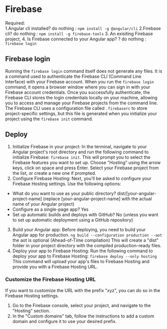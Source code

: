 # Firebase
Required:\
1.Angular cli installed? do nothing : `npm install -g @angular/cli`
2.Firebase cli? do nothing : `npm install -g firebase-tools`
3. An exisiting Firebase project, 
4. Is Firebase connected to your Angular app? ? do nothing : `firebase login`


## Firebase login
Running the `firebase login` command itself does not generate any files. It is a command used to authenticate the Firebase CLI (Command Line Interface) with your Firebase account.
When you run the `firebase login` command, it opens a browser window where you can sign in with your Firebase account credentials. 
Once you successfully authenticate, the Firebase CLI stores the login credentials locally on your machine, allowing you to access and manage your Firebase projects from the command line.
The Firebase CLI uses a configuration file called `.firebaserc` to store project-specific settings, but this file is generated when you initialize your project using the `firebase init` command.

## Deploy
1. Initialize Firebase in your project: In the terminal, navigate to your Angular project's root directory and run the following command to initialize Firebase:
`firebase init`. This will prompt you to select the Firebase features you want to set up. Choose "Hosting" using the arrow keys, click on space and press Enter. 
Select your Firebase project from the list, or create a new one if prompted.
2.  Configure Firebase Hosting: Next, you'll be asked to configure your Firebase Hosting settings. Use the following options:
+ What do you want to use as your public directory? dist/[your-angular-project-name] (replace [your-angular-project-name] with the actual name of your Angular project)
+ Configure as a single-page app? Yes
+ Set up automatic builds and deploys with GitHub? No (unless you want to set up automatic deployment using a GitHub repository)
3. Build your Angular app: Before deploying, you need to build your Angular app for production. `ng build --configuration production --aot` the aot is optional (Ahead-of-Time compilation)
This will create a "dist" folder in your project directory with the compiled production-ready files.
4. Deploy your app to Firebase Hosting: Run the following command to deploy your app to Firebase Hosting:
`firebase deploy --only hosting`
This command will upload your app's files to Firebase Hosting and provide you with a Firebase Hosting URL.

### Customize the Firebase Hosting URL
If you want to customize the URL with the prefix "xyz", you can do so in the Firebase Hosting settings. 
1. Go to the Firebase console, select your project, and navigate to the "Hosting" section.
2. In the "Custom domains" tab, follow the instructions to add a custom domain and configure it to use your desired prefix.
